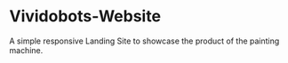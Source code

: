 # Vividobots-Website
A simple responsive Landing Site to showcase the product of the painting machine.
